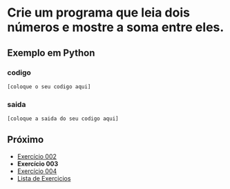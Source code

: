 # Crie um programa que leia dois números e mostre a soma entre eles.

## Exemplo em Python

### codigo

``` python
[coloque o seu codigo aqui]
```

### saida

```
[coloque a saida do seu codigo aqui]
```

## Próximo

- [Exercício 002](../../002/python)
- **Exercício 003**
- [Exercício 004](../../004/python)
- [Lista de Exercicios](../../)

